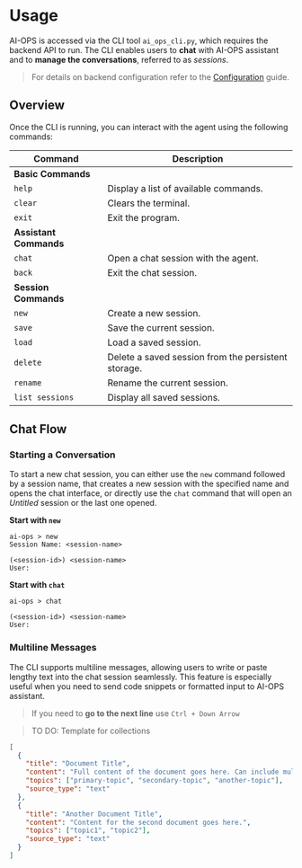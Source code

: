 <!-- **Table of Contents** -->

# Usage

AI-OPS is accessed via the CLI tool `ai_ops_cli.py`, which requires the backend API to run. The CLI enables 
users to **chat** with AI-OPS assistant and to **manage the conversations**, referred to as *sessions*.

> For details on backend configuration refer to the [Configuration](./2.Configuration.md) guide. 

## Overview

Once the CLI is running, you can interact with the agent using the following commands:

| Command                 | Description                                         |
|-------------------------|-----------------------------------------------------|
| **Basic Commands**      |                                                     |
| `help`                  | Display a list of available commands.               |
| `clear`                 | Clears the terminal.                                |
| `exit`                  | Exit the program.                                   |
| **Assistant Commands**  |                                                     |
| `chat`                  | Open a chat session with the agent.                 |
| `back`                  | Exit the chat session.                              |
| **Session Commands**    |                                                     |
| `new`                   | Create a new session.                               |
| `save`                  | Save the current session.                           |
| `load`                  | Load a saved session.                               |
| `delete`                | Delete a saved session from the persistent storage. |
| `rename`                | Rename the current session.                         |
| `list sessions`         | Display all saved sessions.                         |
<!-- 

| **RAG Commands**        |                                                     |
| `list collections`      | Lists all collections in RAG.                       |
| `create collection`     | SUpload a collection to RAG.                        |

-->

## Chat Flow

### Starting a Conversation

To start a new chat session, you can either use the `new` command followed by a session name, that creates a new session
with the specified name and opens the chat interface, or directly use the `chat` command that will open an *Untitled* session
or the last one opened.

**Start with `new`**
```
ai-ops > new
Session Name: <session-name>

(<session-id>) <session-name>
User:
```

**Start with `chat`**
```
ai-ops > chat

(<session-id>) <session-name>
User:
```

### Multiline Messages
The CLI supports multiline messages, allowing users to write or paste lengthy text into the chat session seamlessly. 
This feature is especially useful when you need to send code snippets or formatted input to AI-OPS assistant.

> If you need to **go to the next line** use `Ctrl + Down Arrow`

<!-- ## Session Management -->
> TO DO: Template for collections
```json
[
  {
    "title": "Document Title",
    "content": "Full content of the document goes here. Can include multiple paragraphs, code snippets, commands, etc.",
    "topics": ["primary-topic", "secondary-topic", "another-topic"],
    "source_type": "text"
  },
  {
    "title": "Another Document Title",
    "content": "Content for the second document goes here.",
    "topics": ["topic1", "topic2"],
    "source_type": "text"
  }
]
```